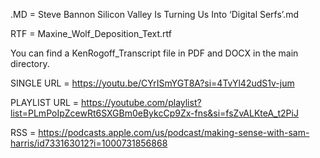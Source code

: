 .MD = Steve Bannon Silicon Valley Is Turning Us Into ‘Digital Serfs’.md 

RTF = Maxine_Wolf_Deposition_Text.rtf 

You can find a KenRogoff_Transcript file in PDF and DOCX in the main directory.  

SINGLE URL = https://youtu.be/CYrISmYGT8A?si=4TvYl42udS1v-jum 

PLAYLIST URL = https://youtube.com/playlist?list=PLmPoIpZcewRt6SXGBm0eBykcCp9Zx-fns&si=fsZvALKteA_t2PiJ 

RSS = https://podcasts.apple.com/us/podcast/making-sense-with-sam-harris/id733163012?i=1000731856868

